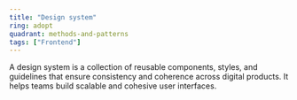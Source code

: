 ```yaml
---
title: "Design system"
ring: adopt
quadrant: methods-and-patterns
tags: ["Frontend"]
---
```


A design system is a collection of reusable components, styles, and guidelines that ensure consistency and coherence across digital products. It helps teams build scalable and cohesive user interfaces.